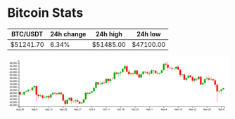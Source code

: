 # Bitcoin Stats

BTC/USDT|24h change|24h high|24h low|
|---|---|---|---|
|$51241.70|6.34%|$51485.00|$47100.00|

<img src="./chart.svg">
